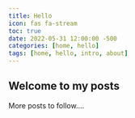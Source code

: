 ```yaml
---
title: Hello
icon: fas fa-stream
toc: true
date: 2022-05-31 12:00:00 -500
categories: [home, hello]
tags: [home, hello, intro, about]
---
```


## Welcome to my posts

More posts to follow....
